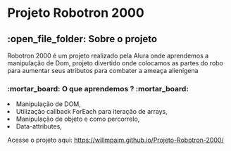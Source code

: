 # Projeto Robotron 2000 #
<h2> :open_file_folder: Sobre o projeto </h2>
<p> Robotron 2000 é um projeto realizado pela Alura onde aprendemos a manipulação de Dom,
projeto divertido onde colocamos as partes do robo para aumentar seus atributos para combater a ameaça alienígena</p> 

<h3> :mortar_board: O que aprendemos ? :mortar_board: </h3>

<li> Manipulação de DOM,
<li> Utilização callback ForEach para iteração de arrays,
<li> Manipulação de objeto e como percorrelo,
<li> Data-attributes,

Acesse o projeto aqui: https://willmpaim.github.io/Projeto-Robotron-2000/
